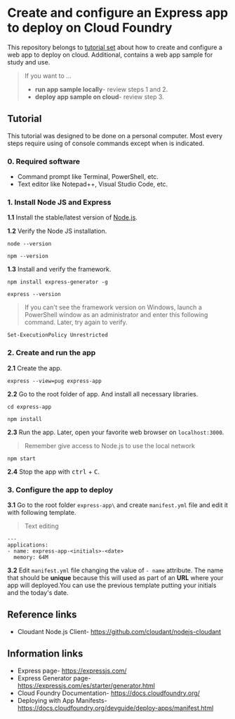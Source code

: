 # Create and configure an Express app to deploy on Cloud Foundry
This repository belongs to [tutorial set](https://github.com/afforeroc/deploy-on-cloudfoundry) about how to create and configure a web app to deploy on cloud. Additional, contains a web app sample for study and use.
> If you want to ...
>  * **run app sample locally**- review steps 1 and 2.
>  * **deploy app sample on cloud**- review step 3.

## Tutorial
This tutorial was designed to be done on a personal computer. Most every steps require using of console commands except when is indicated.

### 0. Required software
* Command prompt like Terminal, PowerShell, etc.
* Text editor like Notepad++, Visual Studio Code, etc.

### 1. Install Node JS and Express
  **1.1** Install the stable/latest version of [Node.js](https://nodejs.org/en/).

  **1.2** Verify the Node JS installation.
  ```
  node --version
  ```
  ```
  npm --version
  ```

  **1.3** Install and verify the framework.
  ```
  npm install express-generator -g
  ```
  ```
  express --version
  ```

  > If you can't see the framework version on Windows, launch a PowerShell window as an administrator and enter this following command. Later, try again to verify.
  ```
  Set-ExecutionPolicy Unrestricted
  ```

### 2. Create and run the app
  **2.1** Create the app.
  ```
  express --view=pug express-app
  ```

  **2.2** Go to the root folder of app. And install all necessary libraries.
  ```
  cd express-app
  ```
  ```
  npm install
  ```

  **2.3** Run the app. Later, open your favorite web browser on `localhost:3000`.
  > Remember give access to Node.js to use the local network 
  ```
  npm start
  ```

  **2.4** Stop the app with <kbd>ctrl</kbd> + <kbd>C</kbd>.
  

### 3. Configure the app to deploy
  **3.1** Go to the root folder `express-app\` and create `manifest.yml` file and edit it with following template.
  > Text editing<br> 
  ```
  ---
  applications:
  - name: express-app-<initials>-<date>
    memory: 64M
  ```

  **3.2** Edit `manifest.yml` file changing the value of `- name` attribute. The name that should be **unique** because this will used as part of an **URL** where your app will deployed.You can use the previous template putting your initials and the today's date.

## Reference links
* Cloudant Node.js Client- https://github.com/cloudant/nodejs-cloudant

## Information links
* Express page- https://expressjs.com/
* Express Generator page- https://expressjs.com/es/starter/generator.html
* Cloud Foundry Documentation- https://docs.cloudfoundry.org/ 
* Deploying with App Manifests- https://docs.cloudfoundry.org/devguide/deploy-apps/manifest.html